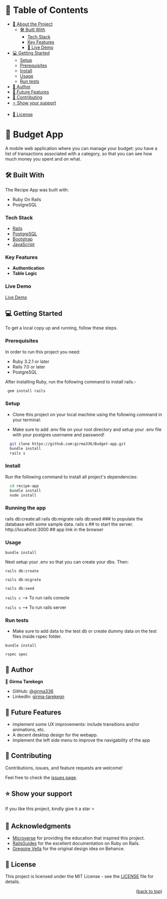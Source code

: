 <a name="readme-top"></a>

# 📗 Table of Contents

- [📖 About the Project](#about-project)
  - [🛠 Built With](#built-with)
    - [Tech Stack](#tech-stack)
    - [Key Features](#key-features)
    - [🚀 Live Demo](#live-demo)
- [💻 Getting Started](#getting-started)
  - [Setup](#setup)
  - [Prerequisites](#prerequisites)
  - [Install](#install)
  - [Usage](#usage)
  - [Run tests](#run-tests)
  <!-- - [Deployment](#triangular_flag_on_post-deployment) -->
- [👤 Author](#author)
- [🔭 Future Features](#future-features)
- [🤝 Contributing](#contributing)
- [⭐️ Show your support](#support)
<!-- - [🙏 Acknowledgements](#acknowledgements)
- [❓ FAQ](#faq) -->
- [📝 License](#license)

# 📖 Budget App <a name="about-project"></a>

A mobile web application where you can manage your budget: you have a list of transactions associated with a category, so that you can see how much money you spent and on what.

## 🛠 Built With <a name="built-with"></a>
The Recipe App was built with:

- Ruby On Rails
- PostgreSQL

### Tech Stack <a name="tech-stack"></a>

<!-- <details>
  <summary>Client</summary>
  <ul>
    <li><a href="https://reactjs.org/">React.js</a></li>
  </ul>
</details> -->

  <ul>
    <li><a href="https://rubyonrails.org/">Rails</a></li>
    <li><a href="https://www.postgresql.org/">PostgreSQL</a></li>
    <li><a href="https://getbootstrap.com/">Bootstrap</a></li>
    <li><a href="https://www.javascript.com/">JavaScript</a></li>
  </ul>

### Key Features <a name="key-features"></a>

- **Authentication**
- **Table Logic**

### Live Demo <a name="live-demo"></a>

[Live Demo](https://budget-app-girma.onrender.com)

## 💻 Getting Started <a name="getting-started"></a>

To get a local copy up and running, follow these steps.

### Prerequisites

In order to run this project you need:
- Ruby 3.2.1 or later
- Rails 7.0 or later
- PostgreSQL

After installing Ruby, run the following command to install rails.-

```sh
 gem install rails
```

### Setup

- Clone this project on your local machine using the following command in your terminal:

- Make sure to add .env file on your root directory and setup your .env file with your postgres username and password!

```sh
  git clone https://github.com:girma336/Budget-app.git
  bundle install
  rails s
```

### Install

Run the following command to install all project's dependencies:

```sh
  cd recipe-app
  bundle install
  node install
```

### Running the app

rails db:create:all
rails db:migrate
rails db:seed ### to populate the database with some sample data.
rails s ## to start the server.
http://localhost:3000 ## app link in the browser

### Usage

`bundle install`

Next setup your .env so that you can create your dbs. Then:

`rails db:create`

`rails db:migrate`

`rails db:seed`

`rails c` --> To run rails console

`rails s` --> To run rails server

### Run tests

- Make sure to add data to the test db or create dummy data on the test files inside rspec folder.

`bundle install`

`rspec spec`

## 👤 Author <a name="author"></a>

👤 **Girma Tarekegn**

- GitHub: [@girma336](https://github.com/girma336/)
- LinkedIn: [girma-tarekegn](https://linkedin.com/in/girma-tarekegn/)

## 🔭 Future Features <a name="future-features"></a>

- implement some UX improvements: include transitions and/or animations, etc.
- A decent desktop design for the webapp.
- Implement the left side menu to improve the navigability of the app

## 🤝 Contributing <a name="contributing"></a>

Contributions, issues, and feature requests are welcome!

Feel free to check the [issues page](https://github.com/girma336/Buget-app/issues/).

## ⭐️ Show your support <a name="support"></a>

If you like this project, kindly give it a star ⭐️

## 🙏 Acknowledgments <a name="acknowledgements"></a>

- [Microverse](https://www.microverse.org/) for providing the education that inspired this project.
- [RailsGuides](https://guides.rubyonrails.org/) for the excellent documentation on Ruby on Rails.
- [Gregoire Vella](https://www.behance.net/gallery/19759151/Snapscan-iOs-design-and-branding?tracking_source=) for the original design idea on Behance.

## 📝 License <a name="license"></a>
This project is licensed under the MIT License - see the [LICENSE](./LICENSE) file for details.

<p align="right">(<a href="#readme-top">back to top</a>)</p>